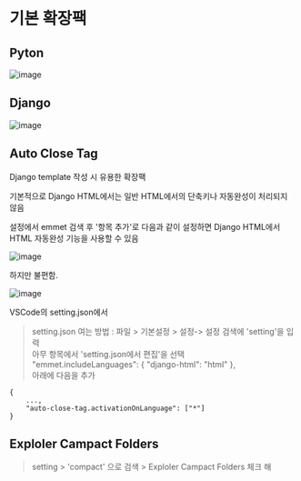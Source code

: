 # 기본 확장팩
## Pyton

![image](https://github.com/tiblo/Django_edu/assets/34559256/b3bc83d5-9587-4769-ae9b-ec598bcb6079)

## Django

![image](https://github.com/tiblo/Django_edu/assets/34559256/35f52596-e398-43d8-ba82-f289bb6ce1a7)

## Auto Close Tag
Django template 작성 시 유용한 확장팩

기본적으로 Django HTML에서는 일반 HTML에서의 단축키나 자동완성이 처리되지 않음

설정에서 emmet 검색 후 '항목 추가'로 다음과 같이 설정하면 Django HTML에서 HTML 자동완성 기능을 사용할 수 있음

![image](https://github.com/tiblo/Django_edu/assets/34559256/6f61912a-def3-468c-b666-ed7ddbf45275)

하지만 불편함.

![image](https://github.com/tiblo/Django_edu/assets/34559256/fafe6d22-e38f-48c0-bf76-92cf26213fc2)

VSCode의 setting.json에서
> setting.json 여는 방법 : 파일 > 기본설정 > 설정-> 설정 검색에 'setting'을 입력<br>
아무 항목에서 'setting.json에서 편집'을 선택<br>
"emmet.includeLanguages": {
        "django-html": "html"
    },<br>
아래에 다음을 추가
```
{
    ...,
    "auto-close-tag.activationOnLanguage": ["*"]
}
```
## Exploler Campact Folders
> setting > 'compact' 으로 검색 > Exploler Campact Folders 체크 해

